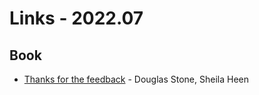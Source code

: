 Links - 2022.07
===============

Book
----

-   [Thanks for the feedback] - Douglas Stone, Sheila Heen

  [Thanks for the feedback]: https://www.goodreads.com/book/show/18114120-thanks-for-the-feedback
